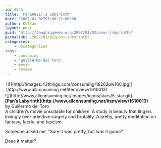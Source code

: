 ```yaml
---
id: 3545
title: 'Pan&#8217;s Labyrinth'
date: '2007-01-02T03:00:21+00:00'
author: Kellan
layout: post
guid: 'http://laughingmeme.org/2007/01/02/pans-labyrinth/'
permalink: /2007/01/02/pans-labyrinth/
categories:
    - Uncategorized
tags:
    - consuming
    - 'guillermo del toro'
    - movie
    - review
---
```


<div class="item-image" style="padding:3px;float:left;">[![](http://images.43things.com/consuming/18262pw100.jpg)](http://www.allconsuming.net/item/view/1610013)</div>![](http://www.allconsuming.net/images/icons/stars/5-star.gif)

<div class="ac-title" style="font-weight:bold;font-size:14px;">[Pan’s Labyrinth](http://www.allconsuming.net/item/view/1610013)</div><div class="ac-creator">by Guillermo del Toro</div>  
A children’s movie unsuitable for children. A study in beauty that lingers lovingly over primitive surgery and brutality. A pretty, pretty meditation on fantasy, faerie, and fascism.

Someone asked me, “Sure it was pretty, but was it good?”

Does it matter?